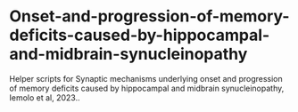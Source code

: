 # Onset-and-progression-of-memory-deficits-caused-by-hippocampal-and-midbrain-synucleinopathy
Helper scripts for Synaptic mechanisms underlying onset and progression of memory deficits caused by hippocampal and midbrain synucleinopathy, Iemolo et al, 2023..
